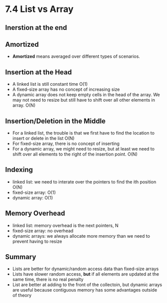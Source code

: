 # 7.4 List vs Array
## Inerstion at the end

## Amortized
- **Amortized** means averaged over different types of scenarios.

## Insertion at the Head
- A linked list is still constant time O(1)
- A fixed-size array has no concept of increasing size
- A dynamic array does not keep empty cells in the head of the array. We may not need to resize but still have to shift over all other elements in array. O(N)

## Insertion/Deletion in the Middle
- For a linked list, the trouble is that we first have to find the location to insert or delete in the list O(N)
- For fixed-size array, there is no concept of inserting
- For a dynamic array, we might need to resize, but at least we need to shift over all elements to the right of the insertion point. O(N)

## Indexing
- linked list: we need to interate over the pointers to find the ith position O(N)
- fixed-size array: O(1)
- dynamic array: O(1)

## Memory Overhead
- linked list: memory overhead is the next pointers, N
- fixed-size array: no overhead
- dynamic arrays: we always allocate more memory than we need to prevent having to resize

## Summary
- Lists are better for dynamic/random access data than fixed-size arrays
- Lists have slower random access, **but** if all elements are updated at the same time, there is no real penalty
- List are better at adding to the front of the collectoin, but dynamic arrays are useful because contiguous memory has some advantages outside of theory